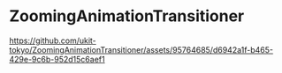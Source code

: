 # ZoomingAnimationTransitioner

https://github.com/ukit-tokyo/ZoomingAnimationTransitioner/assets/95764685/d6942a1f-b465-429e-9c6b-952d15c6aef1

